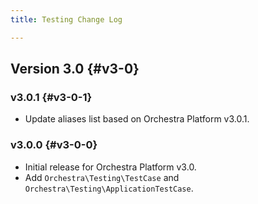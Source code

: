 ```yaml
---
title: Testing Change Log

---
```


## Version 3.0 {#v3-0}

### v3.0.1 {#v3-0-1}

* Update aliases list based on Orchestra Platform v3.0.1.

### v3.0.0 {#v3-0-0}

* Initial release for Orchestra Platform v3.0.
* Add `Orchestra\Testing\TestCase` and `Orchestra\Testing\ApplicationTestCase`.
